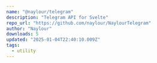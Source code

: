 ```yaml
---
name: "@naylour/telegram"
description: "Telegram API for Svelte"
repo_url: "https://github.com/naylour/NaylourTelegram"
author: "Naylour"
downloads: 5
updated: "2025-01-04T22:40:10.009Z"
tags: 
  - utility
---
```


